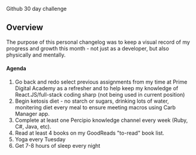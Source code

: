 Github 30 day challenge


## Overview ##
The purpose of this personal changelog was to keep a visual record of my progress and growth this month - not just as a developer, but also physically and mentally.  


#### Agenda ####
1. Go back and redo select previous assignments from my time at Prime Digital Academy as a refresher and to help keep my knowledge of React.JS/full-stack coding sharp (not being used in current position)
2. Begin ketosis diet - no starch or sugars, drinking lots of water, monitering diet every meal to ensure meeting macros using Carb Manager app. 
3. Complete at least one Percipio knowledge channel every week (Ruby, C#, Java, etc). 
4. Read at least 4 books on my GoodReads "to-read" book list. 
5. Yoga every Tuesday
6. Get 7-8 hours of sleep every night

